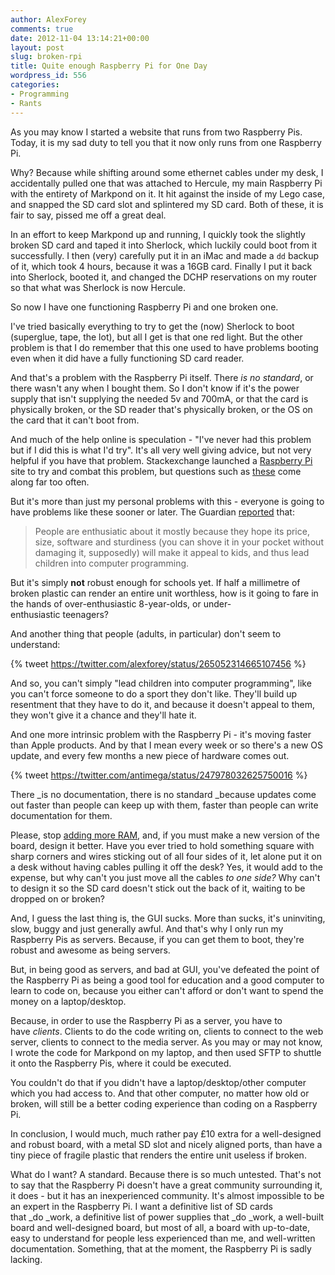 ```yaml
---
author: AlexForey
comments: true
date: 2012-11-04 13:14:21+00:00
layout: post
slug: broken-rpi
title: Quite enough Raspberry Pi for One Day
wordpress_id: 556
categories:
- Programming
- Rants
---
```


As you may know I started a website that runs from two Raspberry Pis. Today, it is my sad duty to tell you that it now only runs from one Raspberry Pi.

Why? Because while shifting around some ethernet cables under my desk, I accidentally pulled one that was attached to Hercule, my main Raspberry Pi with the entirety of Markpond on it. It hit against the inside of my Lego case, and snapped the SD card slot and splintered my SD card. Both of these, it is fair to say, pissed me off a great deal.

In an effort to keep Markpond up and running, I quickly took the slightly broken SD card and taped it into Sherlock, which luckily could boot from it successfully. I then (very) carefully put it in an iMac and made a `dd` backup of it, which took 4 hours, because it was a 16GB card. Finally I put it back into Sherlock, booted it, and changed the DCHP reservations on my router so that what was Sherlock is now Hercule.

So now I have one functioning Raspberry Pi and one broken one.

I've tried basically everything to try to get the (now) Sherlock to boot (superglue, tape, the lot), but all I get is that one red light. But the other problem is that I do remember that this one used to have problems booting even when it did have a fully functioning SD card reader.

And that's a problem with the Raspberry Pi itself. There _is no standard_, or there wasn't any when I bought them. So I don't know if it's the power supply that isn't supplying the needed 5v and 700mA, or that the card is physically broken, or the SD reader that's physically broken, or the OS on the card that it can't boot from.

And much of the help online is speculation - "I've never had this problem but if I did this is what I'd try". It's all very well giving advice, but not very helpful if you have that problem. Stackexchange launched a [Raspberry Pi](http://raspberrypi.stackexchange.com/) site to try and combat this problem, but questions such as [these](http://raspberrypi.stackexchange.com/questions/3476/how-to-return-a-faulty-device) come along far too often.

But it's more than just my personal problems with this - everyone is going to have problems like these sooner or later. The Guardian [reported](http://www.guardian.co.uk/technology/2012/nov/04/raspberry-pi-programming-jam-cern?CMP=twt_gu) that:

> People are enthusiatic about it mostly because they hope its price, size, software and sturdiness (you can shove it in your pocket without damaging it, supposedly) will make it appeal to kids, and thus lead children into computer programming.


But it's simply **not** robust enough for schools yet. If half a millimetre of broken plastic can render an entire unit worthless, how is it going to fare in the hands of over-enthusiastic 8-year-olds, or under-enthusiastic teenagers?

And another thing that people (adults, in particular) don't seem to understand:

{% tweet https://twitter.com/alexforey/status/265052314665107456 %}

And so, you can't simply "lead children into computer programming", like you can't force someone to do a sport they don't like. They'll build up resentment that they have to do it, and because it doesn't appeal to them, they won't give it a chance and they'll hate it.

And one more intrinsic problem with the Raspberry Pi - it's moving faster than Apple products. And by that I mean every week or so there's a new OS update, and every few months a new piece of hardware comes out.

{% tweet https://twitter.com/antimega/status/247978032625750016 %}

There _is no documentation, there is no standard _because updates come out faster than people can keep up with them, faster than people can write documentation for them.

Please, stop [adding more RAM](http://www.raspberrypi.org/archives/2180), and, if you must make a new version of the board, design it better. Have you ever tried to hold something square with sharp corners and wires sticking out of all four sides of it, let alone put it on a desk without having cables pulling it off the desk? Yes, it would add to the expense, but why can't you just move all the cables _to one side?_ Why can't to design it so the SD card doesn't stick out the back of it, waiting to be dropped on or broken?

And, I guess the last thing is, the GUI sucks. More than sucks, it's uninviting, slow, buggy and just generally awful. And that's why I only run my Raspberry Pis as servers. Because, if you can get them to boot, they're robust and awesome as being servers.

But, in being good as servers, and bad at GUI, you've defeated the point of the Raspberry Pi as being a good tool for education and a good computer to learn to code on, because you either can't afford or don't want to spend the money on a laptop/desktop.

Because, in order to use the Raspberry Pi as a server, you have to have _clients_. Clients to do the code writing on, clients to connect to the web server, clients to connect to the media server. As you may or may not know, I wrote the code for Markpond on my laptop, and then used SFTP to shuttle it onto the Raspberry Pis, where it could be executed.

You couldn't do that if you didn't have a laptop/desktop/other computer which you had access to. And that other computer, no matter how old or broken, will still be a better coding experience than coding on a Raspberry Pi.

In conclusion, I would much, much rather pay £10 extra for a well-designed and robust board, with a metal SD slot and nicely aligned ports, than have a tiny piece of fragile plastic that renders the entire unit useless if broken.

What do I want? A standard. Because there is so much untested. That's not to say that the Raspberry Pi doesn't have a great community surrounding it, it does - but it has an inexperienced community. It's almost impossible to be an expert in the Raspberry Pi. I want a definitive list of SD cards that _do _work, a definitive list of power supplies that _do _work, a well-built board and well-designed board, but most of all, a board with up-to-date, easy to understand for people less experienced than me, and well-written documentation. Something, that at the moment, the Raspberry Pi is sadly lacking.
